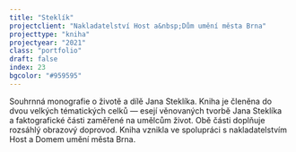 ```yaml
---
title: "Steklík"
projectclient: "Nakladatelství Host a&nbsp;Dům umění města Brna"
projecttype: "kniha"
projectyear: "2021"
class: "portfolio"
draft: false
index: 23
bgcolor: "#959595"
---
```



Souhrnná monografie o&nbsp;životě a&nbsp;dílě Jana Steklíka. Kniha je členěna do dvou velkých tématických celků — esejí věnovaných tvorbě Jana Steklíka a&nbsp;faktografické části zaměřené na umělcům život. Obě části doplňuje rozsáhlý obrazový doprovod. Kniha vznikla ve spolupráci s&nbsp;nakladatelstvím Host a&nbsp;Domem umění města Brna.

